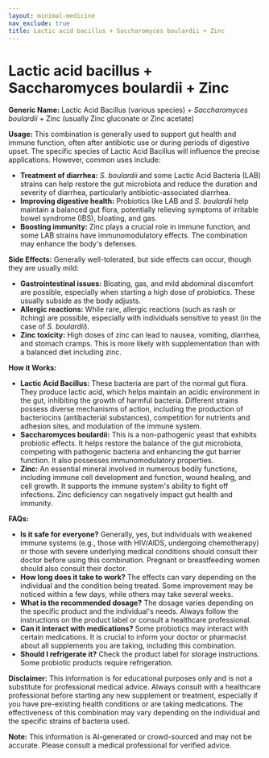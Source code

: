 ```yaml
---
layout: minimal-medicine
nav_exclude: true
title: Lactic acid bacillus + Saccharomyces boulardii + Zinc
---
```


# Lactic acid bacillus + Saccharomyces boulardii + Zinc

**Generic Name:**  Lactic Acid Bacillus (various species) + *Saccharomyces boulardii* + Zinc (usually Zinc gluconate or Zinc acetate)


**Usage:** This combination is generally used to support gut health and immune function, often after antibiotic use or during periods of digestive upset.  The specific species of Lactic Acid Bacillus will influence the precise applications.  However, common uses include:

* **Treatment of diarrhea:**  *S. boulardii* and some Lactic Acid Bacteria (LAB) strains can help restore the gut microbiota and reduce the duration and severity of diarrhea, particularly antibiotic-associated diarrhea.
* **Improving digestive health:**  Probiotics like LAB and *S. boulardii* help maintain a balanced gut flora, potentially relieving symptoms of irritable bowel syndrome (IBS), bloating, and gas.
* **Boosting immunity:**  Zinc plays a crucial role in immune function, and some LAB strains have immunomodulatory effects.  The combination may enhance the body's defenses.


**Side Effects:** Generally well-tolerated, but side effects can occur, though they are usually mild:

* **Gastrointestinal issues:**  Bloating, gas, and mild abdominal discomfort are possible, especially when starting a high dose of probiotics.  These usually subside as the body adjusts.
* **Allergic reactions:**  While rare, allergic reactions (such as rash or itching) are possible, especially with individuals sensitive to yeast (in the case of *S. boulardii*).
* **Zinc toxicity:** High doses of zinc can lead to nausea, vomiting, diarrhea, and stomach cramps.  This is more likely with supplementation than with a balanced diet including zinc.


**How it Works:**

* **Lactic Acid Bacillus:** These bacteria are part of the normal gut flora.  They produce lactic acid, which helps maintain an acidic environment in the gut, inhibiting the growth of harmful bacteria. Different strains possess diverse mechanisms of action, including the production of bacteriocins (antibacterial substances), competition for nutrients and adhesion sites, and modulation of the immune system.
* **Saccharomyces boulardii:** This is a non-pathogenic yeast that exhibits probiotic effects. It helps restore the balance of the gut microbiota, competing with pathogenic bacteria and enhancing the gut barrier function. It also possesses immunomodulatory properties.
* **Zinc:**  An essential mineral involved in numerous bodily functions, including immune cell development and function, wound healing, and cell growth.  It supports the immune system's ability to fight off infections.  Zinc deficiency can negatively impact gut health and immunity.


**FAQs:**

* **Is it safe for everyone?** Generally, yes, but individuals with weakened immune systems (e.g., those with HIV/AIDS, undergoing chemotherapy) or those with severe underlying medical conditions should consult their doctor before using this combination. Pregnant or breastfeeding women should also consult their doctor.
* **How long does it take to work?** The effects can vary depending on the individual and the condition being treated. Some improvement may be noticed within a few days, while others may take several weeks.
* **What is the recommended dosage?** The dosage varies depending on the specific product and the individual's needs.  Always follow the instructions on the product label or consult a healthcare professional.
* **Can it interact with medications?** Some probiotics may interact with certain medications.  It is crucial to inform your doctor or pharmacist about all supplements you are taking, including this combination.
* **Should I refrigerate it?**  Check the product label for storage instructions.  Some probiotic products require refrigeration.


**Disclaimer:** This information is for educational purposes only and is not a substitute for professional medical advice. Always consult with a healthcare professional before starting any new supplement or treatment, especially if you have pre-existing health conditions or are taking medications.  The effectiveness of this combination may vary depending on the individual and the specific strains of bacteria used.


**Note:** This information is AI-generated or crowd-sourced and may not be accurate. Please consult a medical professional for verified advice.